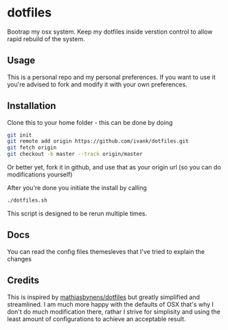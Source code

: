 # dotfiles

Bootrap my osx system. Keep my dotfiles inside verstion control to allow rapid rebuild of the system.

## Usage

This is a personal repo and my personal preferences. If you want to use it you're advised to fork and modify it with your own preferences.

## Installation

Clone this to your home folder - this can be done by doing

``` bash
git init
git remote add origin https://github.com/ivank/dotfiles.git
git fetch origin
git checkout -b master --track origin/master
```

Or better yet, fork it in github, and use that as your origin url (so you can do modifications yourself)

After you're done you initiate the install by calling

``` bash
./dotfiles.sh
```

This script is designed to be rerun multiple times.

## Docs

You can read the config files themesleves that I've tried to explain the changes

## Credits
This is inspired by [mathiasbynens/dotfiles](https://github.com/mathiasbynens/dotfiles) but greatly simplified and streamlined. I am much more happy with the defaults of OSX that's why I don't do much modification there, rathar I strive for simplisity and using the least amount of configurations to achieve an acceptable result.
